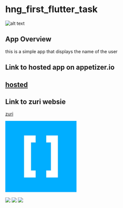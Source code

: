 # hng_first_flutter_task
![alt text](https://github.com/toogood208/hng_one_first_flutter_task/blob/main/assets/images/hng_first_task.gif)
## App Overview
this is a simple app that displays the name of the user
## Link to hosted app on appetizer.io
  [hosted](https://appetize.io/app/yjz7pm9ahycuyrgrppyy0ey9c8?device=pixel4xl&scale=75&orientation=portrait&osVersion=10.0)
--------------------------------------------------------------------------------------------------------------------------
## Link to zuri websie
[zuri](https://internship.zuri.team/)

![](https://github.com/toogood208/hng_one_first_flutter_task/blob/main/assets/images/hng.png)
<p float="left">
  <img src= "assets/images/hng.png.png" width="100" />
  <img src="![]("/https://github.com/toogood208/hng_one_first_flutter_task/blob/main/assets/images/hng.png.png)" width="100" /> 
  <img src="/![]("/https://github.com/toogood208/hng_one_first_flutter_task/blob/main/assets/images/hng.png.png)" width="100" />
</p>

